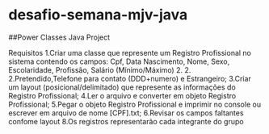 # desafio-semana-mjv-java

##Power Classes Java Project

Requisitos
1.Criar uma classe que represente um Registro Profissional no sistema contendo os campos: Cpf, Data Nascimento, Nome, Sexo, Escolaridade, Profissão, Salário (Mínimo/Máximo) 2. 2. 2.Pretendido,Telefone para contato (DDD+numero) e Estrangeiro;
3.Criar um layout (posicional/delimitado) que represente as informações do Registro Profissional;
4.Ler o arquivo e converter em objeto Registro Profissional;
5.Pegar o objeto Registro Profissional e imprimir no console ou escrever em arquivo de nome [CPF].txt;
6.Revisar os campos faltantes confome layout
8.Os registros representarão cada integrante do grupo

